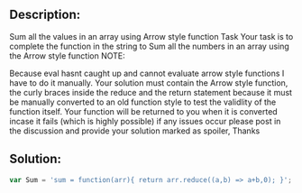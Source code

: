 ## Description:

Sum all the values in an array using Arrow style function
Task
Your task is to complete the function in the string to Sum all the numbers in an array using the Arrow style function
NOTE:

Because eval hasnt caught up and cannot evaluate arrow style functions I have to do it manually. Your solution must contain the Arrow style function, the curly braces inside the reduce and the return statement because it must be manually converted to an old function style to test the validlity of the function itself. Your function will be returned to you when it is converted incase it fails (which is highly possible) if any issues occur please post in the discussion and provide your solution marked as spoiler, Thanks


 ## Solution:
 
```javascript
var Sum = 'sum = function(arr){ return arr.reduce((a,b) => a+b,0); }';
```